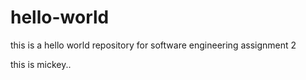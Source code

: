 # hello-world
this is a hello world repository for software engineering assignment 2


this is mickey.. 
